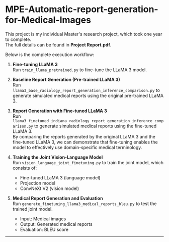 # MPE-Automatic-report-generation-for-Medical-Images


This project is my individual Master's research project, which took one year to complete.  
The full details can be found in **Project Report.pdf**.  

Below is the complete execution workflow:

1. **Fine-tuning LLaMA 3**  
   Run `train_llama_pretrained.py` to fine-tune the LLaMA 3 model.

2. **Baseline Report Generation (Pre-trained LLaMA 3)**  
   Run `llama3_base_radiology_report_generation_inference_comparison.py` to generate simulated medical reports using the original pre-trained LLaMA 3.

3. **Report Generation with Fine-tuned LLaMA 3**  
   Run `llama3_finetuned_indiana_radiology_report_generation_inference_comparison.py` to generate simulated medical reports using the fine-tuned LLaMA 3.  
   By comparing the reports generated by the original LLaMA 3 and the fine-tuned LLaMA 3, we can demonstrate that fine-tuning enables the model to effectively use domain-specific medical terminology.

4. **Training the Joint Vision-Language Model**  
   Run `vision_language_joint_finetuning.py` to train the joint model, which consists of:
   - Fine-tuned LLaMA 3 (language model)  
   - Projection model  
   - ConvNeXt V2 (vision model)

5. **Medical Report Generation and Evaluation**  
   Run `generate_finetuning_llama3_medical_reports_bleu.py` to test the trained joint model.  
   - Input: Medical images  
   - Output: Generated medical reports  
   - Evaluation: BLEU score

---
